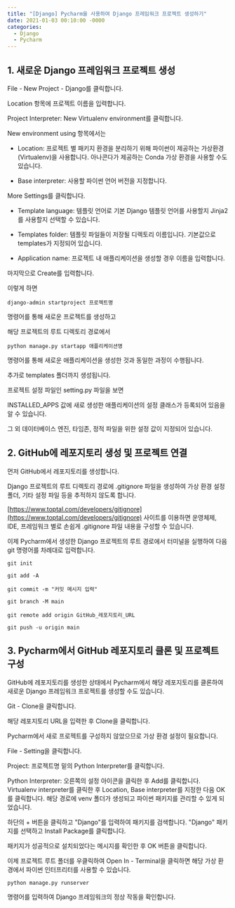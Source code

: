 ```yaml
---
title: "[Django] Pycharm을 사용하여 Django 프레임워크 프로젝트 생성하기"
date: 2021-01-03 00:10:00 -0000
categories:
  - Django
  - Pycharm
---
```


## 1. 새로운 Django 프레임워크 프로젝트 생성

File - New Project - Django를 클릭합니다.

Location 항목에 프로젝트 이름을 입력합니다.

Project Interpreter: New Virtualenv environment를 클릭합니다.

New environment using 항목에서는

- Location: 프로젝트 별 패키지 환경을 분리하기 위해 파이썬이 제공하는 가상환경(Virtualenv)을 사용합니다. 아나콘다가 제공하는 Conda 가상 환경을 사용할 수도 있습니다.

- Base interpreter: 사용할 파이썬 언어 버전을 지정합니다.

More Settings를 클릭합니다.

- Template language: 템플릿 언어로 기본 Django 템플릿 언어를 사용할지 Jinja2를 사용할지 선택할 수 있습니다.

- Templates folder: 템플릿 파일들이 저장될 디렉토리 이름입니다. 기본값으로 templates가 지정되어 있습니다.

- Application name: 프로젝트 내 애플리케이션을 생성할 경우 이름을 입력합니다.
  
마지막으로 Create를 입력합니다.
  
이렇게 하면

```
django-admin startproject 프로젝트명
```

명령어를 통해 새로운 프로젝트를 생성하고

해당 프로젝트의 루트 디렉토리 경로에서

```
python manage.py startapp 애플리케이션명
```

명령어를 통해 새로운 애플리케이션을 생성한 것과 동일한 과정이 수행됩니다.

추가로 templates 폴더까지 생성됩니다.

프로젝트 설정 파일인 setting.py 파일을 보면

INSTALLED_APPS 값에 새로 생성한 애플리케이션의 설정 클래스가 등록되어 있음을 알 수 있습니다.

그 외 데이터베이스 엔진, 타임존, 정적 파일을 위한 설정 값이 지정되어 있습니다.

## 2. GitHub에 레포지토리 생성 및 프로젝트 연결

먼저 GitHub에서 레포지토리를 생성합니다.

Django 프로젝트의 루트 디렉토리 경로에 .gitignore 파일을 생성하여 가상 환경 설정 폴더, 기타 설정 파일 등을 추적하지 않도록 합니다.

[https://www.toptal.com/developers/gitignore](https://www.toptal.com/developers/gitignore) 사이트를 이용하면 운영체제, IDE, 프레임워크 별로 손쉽게 .gitignore 파일 내용을 구성할 수 있습니다.

이제 Pycharm에서 생성한 Django 프로젝트의 루트 경로에서 터미널을 실행하여 다음 git 명령어를 차례대로 입력합니다.

```
git init
```

```
git add -A
```

```
git commit -m "커밋 메시지 입력"
```

```
git branch -M main
```

```
git remote add origin GitHub_레포지토리_URL
```

```
git push -u origin main
```

## 3. Pycharm에서 GitHub 레포지토리 클론 및 프로젝트 구성
GitHub에 레포지토리를 생성한 상태에서 Pycharm에서 해당 레포지토리를 클론하여 새로운 Django 프레임워크 프로젝트를 생성할 수도 있습니다.

Git - Clone을 클릭합니다.

해당 레포지토리 URL을 입력한 후 Clone을 클릭합니다.

Pycharm에서 새로 프로젝트를 구성하지 않았으므로 가상 환경 설정이 필요합니다.

File - Setting을 클릭합니다.

Project: 프로젝트명 밑의 Python Interpreter를 클릭합니다.

Python Interpreter: <No interpreter> 오른쪽의 설정 아이콘을 클릭한 후 Add를 클릭합니다. Virtualenv interpreter를 클릭한 후 Location, Base interpreter를 지정한 다음 OK를 클릭합니다. 해당 경로에 venv 폴더가 생성되고 파이썬 패키지를 관리할 수 있게 되었습니다.

하단의 + 버튼을 클릭하고 "Django"를 입력하여 패키지를 검색합니다. "Django" 패키지를 선택하고 Install Package를 클릭합니다.

패키지가 성공적으로 설치되었다는 메시지를 확인한 후 OK 버튼을 클릭합니다.

이제 프로젝트 루트 폴더를 우클릭하여 Open In - Terminal을 클릭하면 해당 가상 환경에서 파이썬 인터프리터를 사용할 수 있습니다.


```
python manage.py runserver
```

명령어를 입력하여 Django 프레임워크의 정상 작동을 확인합니다.


